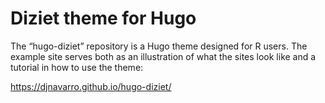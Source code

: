 Diziet theme for Hugo
================

The “hugo-diziet” repository is a Hugo theme designed for R users. 
The example site serves both as an illustration of what the sites 
look like and a tutorial in how to use the theme:

<https://djnavarro.github.io/hugo-diziet/>

